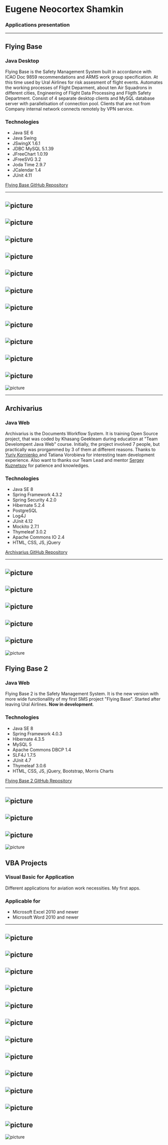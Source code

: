 # Eugene Neocortex Shamkin
### Applications presentation

-------------



Flying Base
-------------
### Java Desktop

Flying Base is the Safety Management System built in accordance with ICAO Doc 9859 recommendations and ARMS work group specification. At this time used by Ural Airlines for risk assesment of flight events. Automates the working processes of Flight Deparment, about ten Air Squadrons in different cities, Engineering of Flight Data Processing and Fligth Safety Department. Consist of 4 separate desktop clients and MySQL database server with parallelisation of connection pool. Clients that are not from Company internal network connects remotely by VPN service.

### Technologies

- Java SE 6
- Java Swing 
- JSwingX 1.6.1
- JDBC MySQL 5.1.39
- JFreeChart 1.0.19
- JFreeSVG 3.2
- Joda Time 2.9.7
- JCalendar 1.4
- JUnit 4.11

[Flying Base GitHub Repository](https://github.com/NeocortexF/FlyingBase)

-------------


![picture](https://raw.githubusercontent.com/NeocortexF/Screenshots/master/Java%20Desktop/19.jpg?raw=true)
-------------
![picture](https://raw.githubusercontent.com/NeocortexF/Screenshots/master/Java%20Desktop/20.jpg?raw=true)
-------------
![picture](https://raw.githubusercontent.com/NeocortexF/Screenshots/master/Java%20Desktop/21.jpg?raw=true)
-------------
![picture](https://raw.githubusercontent.com/NeocortexF/Screenshots/master/Java%20Desktop/22.jpg?raw=true)
-------------
![picture](https://raw.githubusercontent.com/NeocortexF/Screenshots/master/Java%20Desktop/23.jpg?raw=true)
-------------
![picture](https://raw.githubusercontent.com/NeocortexF/Screenshots/master/Java%20Desktop/24.jpg?raw=true)
-------------
![picture](https://raw.githubusercontent.com/NeocortexF/Screenshots/master/Java%20Desktop/25.jpg?raw=true)
-------------
![picture](https://raw.githubusercontent.com/NeocortexF/Screenshots/master/Java%20Desktop/27.jpg?raw=true)
-------------
![picture](https://raw.githubusercontent.com/NeocortexF/Screenshots/master/Java%20Desktop/28.jpg?raw=true)
-------------
![picture](https://raw.githubusercontent.com/NeocortexF/Screenshots/master/Java%20Desktop/29.jpg?raw=true)
-------------
![picture](https://raw.githubusercontent.com/NeocortexF/Screenshots/master/Java%20Desktop/30.jpg?raw=true)
-------------
![picture](https://raw.githubusercontent.com/NeocortexF/Screenshots/master/Java%20Desktop/31.jpg?raw=true)

-------------



Archivarius 
-------------
### Java Web


Archivarius is the Documents Workflow System. It is training Open Source project, that was coded by Khasang Geekteam during education at "Team Develompent Java Web" course. Initially, the project involved 7 people, but practically was prorgammed by 3 of them at different reasons. Thanks to [Yuriy Kornienko ](https://github.com/Horoshiy) and Tatiana Vorobieva for interesting team development experience. Also want to thanks our Team Lead and mentor [Sergey Kuznetsov](https://github.com/SKuznet) for patience and knowledges.

### Technologies

- Java SE 8
- Spring Framework 4.3.2
- Spring Security 4.2.0
- Hibernate 5.2.4
- PostgreSQL
- Log4J
- JUnit 4.12
- Mockito 2.7.1
- Thymeleaf 3.0.2
- Apache Commons IO 2.4
- HTML, CSS, JS, jQuery


[Archivarius GitHub Repository](https://github.com/khasang/archivarius)

-------------
![picture](https://raw.githubusercontent.com/NeocortexF/Screenshots/master/Java%20Web/arch-1.jpg?raw=true)
-------------
![picture](https://raw.githubusercontent.com/NeocortexF/Screenshots/master/Java%20Web/arch-2.jpg?raw=true)
-------------
![picture](https://raw.githubusercontent.com/NeocortexF/Screenshots/master/Java%20Web/arch-3.jpg?raw=true)
-------------
![picture](https://raw.githubusercontent.com/NeocortexF/Screenshots/master/Java%20Web/arch-4.jpg?raw=true)
-------------
![picture](https://raw.githubusercontent.com/NeocortexF/Screenshots/master/Java%20Web/arch-5.jpg?raw=true)
-------------
![picture](https://raw.githubusercontent.com/NeocortexF/Screenshots/master/Java%20Web/arch-6.jpg?raw=true)

Flying Base 2
-------------
### Java Web


Flying Base 2 is the Safety Management System. It is the new version with more wide functionallity of my first SMS project "Flying Base". Started after leaving Ural Airlines. **Now in development**. 

### Technologies

- Java SE 8
- Spring Framework 4.0.3
- Hibernate 4.3.5
- MySQL 5
- Apache Commons DBCP 1.4
- SLF4J 1.7.5
- JUnit 4.7
- Thymeleaf 3.0.6
- HTML, CSS, JS, jQuery, Bootstrap, Morris Charts


[Flying Base 2 GitHub Repository](https://github.com/NeocortexF/ASafety)

-------------

![picture](https://raw.githubusercontent.com/NeocortexF/Screenshots/master/Java%20Web/FB2-1.jpg?raw=true)
-------------
![picture](https://raw.githubusercontent.com/NeocortexF/Screenshots/master/Java%20Web/FB2-2.jpg?raw=true)
-------------
![picture](https://raw.githubusercontent.com/NeocortexF/Screenshots/master/Java%20Web/FB2-3.jpg?raw=true)
-------------
![picture](https://raw.githubusercontent.com/NeocortexF/Screenshots/master/Java%20Web/FB2-4.jpg?raw=true)

VBA Projects
-------------
### Visual Basic for Application 


Different applications for aviation work necessities. My first apps.

### Applicable for

- Microsoft Excel 2010 and newer
- Microsoft Word 2010 and newer

-------------

![picture](https://raw.githubusercontent.com/NeocortexF/Screenshots/master/VBA/01.jpg?raw=true)
-------------
![picture](https://raw.githubusercontent.com/NeocortexF/Screenshots/master/VBA/02.jpg?raw=true)
-------------
![picture](https://raw.githubusercontent.com/NeocortexF/Screenshots/master/VBA/03.jpg?raw=true)
-------------
![picture](https://raw.githubusercontent.com/NeocortexF/Screenshots/master/VBA/04.jpg?raw=true)
-------------
![picture](https://raw.githubusercontent.com/NeocortexF/Screenshots/master/VBA/05.jpg?raw=true)
-------------
![picture](https://raw.githubusercontent.com/NeocortexF/Screenshots/master/VBA/06.jpg?raw=true)
-------------
![picture](https://raw.githubusercontent.com/NeocortexF/Screenshots/master/VBA/08.jpg?raw=true)
-------------
![picture](https://raw.githubusercontent.com/NeocortexF/Screenshots/master/VBA/09.jpg?raw=true)
-------------
![picture](https://raw.githubusercontent.com/NeocortexF/Screenshots/master/VBA/10.jpg?raw=true)
-------------
![picture](https://raw.githubusercontent.com/NeocortexF/Screenshots/master/VBA/14.jpg?raw=true)
-------------
![picture](https://raw.githubusercontent.com/NeocortexF/Screenshots/master/VBA/15.jpg?raw=true)
-------------
![picture](https://raw.githubusercontent.com/NeocortexF/Screenshots/master/VBA/17.jpg?raw=true)
-------------
![picture](https://raw.githubusercontent.com/NeocortexF/Screenshots/master/VBA/18.jpg?raw=true)